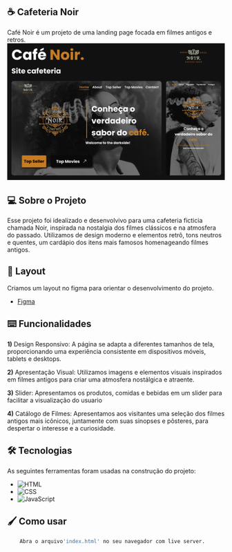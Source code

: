 ## ☕ Cafeteria Noir 
Café Noir é um projeto de uma landing page focada em filmes antigos e retros. 
<img src="./assets/gitImages/capa.png"/>


## 💻 Sobre o Projeto
Esse projeto foi idealizado e desenvolvivo para uma cafeteria ficticia chamada Noir, inspirada na nostalgia dos filmes clássicos e na atmosfera do passado. Utilizamos de design moderno e elementos retrô, tons neutros e quentes, um cardápio dos itens mais famosos homenageando filmes antigos.


## 🎨 Layout
Criamos um layout no figma para orientar o desenvolvimento do projeto.
- [Figma](https://www.figma.com/file/kzZKZnG1ThDuDhjgyqMdoH/Caf%C3%A9-Noir?type=design&node-id=0%3A1&mode=design&t=CL9BzkU6rvEJLmsK-1)


## ⌨️ Funcionalidades
**1)** Design Responsivo: A página se adapta a diferentes tamanhos de tela, proporcionando uma experiência consistente em dispositivos móveis, tablets e desktops.

**2)** Apresentação Visual: Utilizamos imagens e elementos visuais inspirados em filmes antigos para criar uma atmosfera nostálgica e atraente.

**3)** Slider: Apresentamos os produtos, comidas e bebidas em um slider para facilitar a visualização do usuario

**4)** Catálogo de Filmes: Apresentamos aos visitantes uma seleção dos filmes antigos mais icônicos, juntamente com suas sinopses e pôsteres, para despertar o interesse e a curiosidade.


## 🛠 Tecnologias
As seguintes ferramentas foram usadas na construção do projeto:
- ![HTML](https://img.shields.io/badge/HTML5-E34F26?style=for-the-badge&logo=html5&logoColor=white)
- ![CSS](https://img.shields.io/badge/CSS3-1572B6?style=for-the-badge&logo=css3&logoColor=white)
- ![JavaScript](https://img.shields.io/badge/JavaScript-323330?style=for-the-badge&logo=javascript&logoColor=F7DF1E)


## 🖌️ Como usar
```bash
    Abra o arquivo'index.html' no seu navegador com live server.
```
